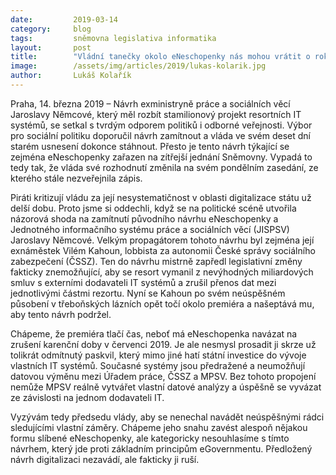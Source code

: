 ```yaml
---
date:         2019-03-14
category:     blog
tags:         sněmovna legislativa informatika
layout:       post
title:        "Vládní tanečky okolo eNeschopenky nás mohou vrátit o rok a půl zpátky. Vládo, nevyhazuj miliony oknem! "
image:        /assets/img/articles/2019/lukas-kolarik.jpg
author:       Lukáš Kolařík
---
```


Praha, 14. března 2019 – Návrh exministryně práce a sociálních věcí Jaroslavy Němcové, který měl rozbít stamilionový projekt resortních IT systémů, se setkal s tvrdým odporem politiků i odborné veřejnosti. Výbor pro sociální politiku doporučil návrh zamítnout a vláda ve svém deset dní starém usnesení dokonce stáhnout. Přesto je tento návrh týkající se zejména eNeschopenky zařazen na zítřejší jednání Sněmovny. Vypadá to tedy tak, že vláda své rozhodnutí změnila na svém pondělním zasedání, ze kterého stále nezveřejnila zápis.

Piráti kritizují vládu za její nesystematičnost v oblasti digitalizace státu už delší dobu. Proto jsme si oddechli, když se na politické scéně utvořila názorová shoda na zamítnutí původního návrhu eNeschopenky a Jednotného informačního systému práce a sociálních věcí (JISPSV) Jaroslavy Němcové. Velkým propagátorem tohoto návrhu byl zejména její exnáměstek Vilém Kahoun, lobbista za autonomii České správy sociálního zabezpečení (ČSSZ). Ten do návrhu mistrně zapředl legislativní změny fakticky znemožňující, aby se resort vymanil z nevýhodných miliardových smluv s externími dodavateli IT systémů a zrušil přenos dat mezi jednotlivými částmi rezortu. Nyní se Kahoun po svém neúspěšném působení v třeboňských lázních opět točí okolo premiéra a našeptává mu, aby tento návrh podržel. 

Chápeme, že premiéra tlačí čas, neboť má eNeschopenka navázat na zrušení karenční doby v červenci 2019. Je ale nesmysl prosadit ji skrze už tolikrát odmítnutý paskvil, který mimo jiné hatí státní investice do vývoje vlastních IT systémů. Současné systémy jsou předražené a neumožňují datovou výměnu mezi Úřadem práce, ČSSZ a MPSV. Bez tohoto propojení nemůže MPSV reálně vytvářet vlastní datové analýzy a úspěšně se vyvázat ze závislosti na jednom dodavateli IT. 

Vyzývám tedy předsedu vlády, aby se nenechal navádět neúspěšnými rádci sledujícími vlastní záměry. Chápeme jeho snahu zavést alespoň nějakou formu slíbené eNeschopenky, ale kategoricky nesouhlasíme s tímto návrhem, který jde proti základním principům eGovernmentu. Předložený návrh digitalizaci nezavádí, ale fakticky ji ruší. 


